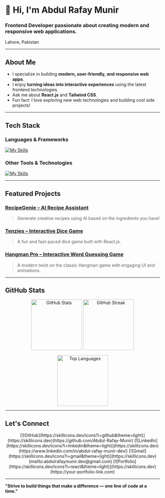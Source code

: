 # 👋 Hi, I'm Abdul Rafay Munir  

### Frontend Developer passionate about creating modern and responsive web applications.  
Lahore, Pakistan  

---

## About Me  
- I specialize in building **modern, user-friendly, and responsive web apps**.  
- I enjoy **turning ideas into interactive experiences** using the latest frontend technologies.  
- Ask me about **React.js** and **Tailwind CSS**.  
- Fun fact: I love exploring new web technologies and building cool side projects!  

---

## Tech Stack  

### Languages & Frameworks
[![My Skills](https://skillicons.dev/icons?i=html,css,tailwindcss,javascript,react)](https://skillicons.dev)

### Other Tools & Technologies
[![My Skills](https://skillicons.dev/icons?i=mysql,python,wordpress,git&github)](https://skillicons.dev)

---

## Featured Projects  

### [RecipeGenie – AI Recipe Assistant](https://recipe-genie-sand.vercel.app/)  
> Generate creative recipes using AI based on the ingredients you have!  

### [Tenzies – Interactive Dice Game](https://tenzies-game-2025.vercel.app/)  
> A fun and fast-paced dice game built with React.js.  

### [Hangman Pro – Interactive Word Guessing Game](https://hangman-pro-sigma.vercel.app/)  
> A modern twist on the classic Hangman game with engaging UI and animations.  

---

## GitHub Stats  

<p align="center">
  <img src="https://github-readme-stats.vercel.app/api?username=Abdul-Rafay-Munir&show_icons=true&theme=tokyonight" alt="GitHub Stats" height="165">
  <img src="https://github-readme-streak-stats.herokuapp.com/?user=Abdul-Rafay-Munir&theme=tokyonight" alt="GitHub Streak" height="165">
</p>

<p align="center">
  <img src="https://github-readme-stats.vercel.app/api/top-langs/?username=Abdul-Rafay-Munir&layout=compact&theme=tokyonight" alt="Top Languages" height="165">
</p>

---

## Let's Connect  

<p align="center">
[![GitHub](https://skillicons.dev/icons?i=github&theme=light)](https://skillicons.dev)(https://github.com/Abdul-Rafay-Munir)
[![LinkedIn](https://skillicons.dev/icons?i=linkedin&theme=light)](https://skillicons.dev)(https://www.linkedin.com/in/abdul-rafay-munir-dev/)
[![Gmail](https://skillicons.dev/icons?i=gmail&theme=light)](https://skillicons.dev)(mailto:abdulrafaymunir.dev@gmail.com)
[![Portfolio](https://skillicons.dev/icons?i=react&theme=light)](https://skillicons.dev)(https://your-portfolio-link.com)
</p>

---

**"Strive to build things that make a difference — one line of code at a time."**

